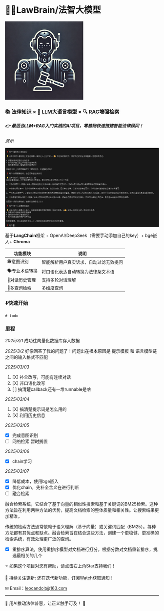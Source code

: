 # 👨‍⚖️LawBrain/法智大模型

<img src="images/README/1741274436427.png" alt="1741274436427" style="zoom: 25%;" />

### 📚 法律知识 × 🧠 LLM大语言模型 × 🔍 RAG增强检索

##### 👉 最适合LLM+RAG入门实践的AI项目，零基础快速搭建智能法律顾问！

*演示*

![1741317268449](images/README/1741317268449.png)

基于**LangChain**框架 + OpenAI/DeepSeek（需要手动添加自己的key）+ bge嵌入+ **Chroma**


| 功能模块         | 说明                                   |
| ---------------- | -------------------------------------- |
| 🕵️意图识别     | 智能解析用户真实诉求，自动过滤无效提问 |
| 🗣️专业术语转换 | 将口语化表达自动转换为法律条文术语     |
| 📜对话历史管理   | 支持多轮对话理解                       |
| 🔎多查询检索     | 多维度查询                             |

### ⬇️快速开始

```
# todo
```

### 里程

*2025/3/1*
成功往向量化数据库存入数据

*2025/3/2*
好像回答了我的问题了！问题出在根本原因是 提示模板 和 语言模型链 之间的输入格式不匹配

*2025/03/03*

1. [X]  补全改写，可能有连续对话
2. [X]  非口语化改写
3. [ ]  搞清楚callback还有一堆runnable是啥

*2025/03/04*

1. [X]  搞清楚提示词是怎么用的
2. [X]  利用历史信息

*2025/03/05*

* [X]  完成意图识别
* [ ]  网络检索 暂时搁置

*2025/03/06*

* [X]  chain学习

*2025/03/07*

* [X]  降低成本，使用bge嵌入
* [X]  优化chain，先补全含义在进行判断
* [ ]  融合检索

  融合检索系统，它结合了基于向量的相似性搜索和基于关键词的BM25检索。这种方法旨在利用两种方法的优势，提高文档检索的整体质量和相关性。让搜索结果更加精准。

  传统的检索方法通常依赖于语义理解（基于向量）或关键词匹配（BM25）。每种方法都有其优点和缺点。融合检索旨在结合这些方法，创建一个更稳健、更准确的检索系统，有效处理更广泛的查询。
* [X]  重排序算法，使用重排序模型对文档进行打分，根据分数对文档重新排序，挑选最相关的几个

⭐ 如果这个项目对您有帮助，请点击右上角Star支持我们！

🔭 持续关注更新: 还在迭代新功能，订阅Watch获取通知！

✉ Email：leocandoit@163.com

---

🎉 用AI推动法律普惠，让正义触手可及！ 🎉
